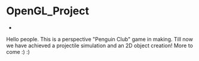 # OpenGL_Project
-
Hello people.
This is a perspective "Penguin Club" game in making. Till now we have achieved a projectile simulation and an 2D object creation!
More to come :) :)
